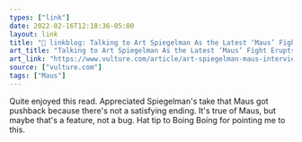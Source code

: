 ```yaml
---
types: ["link"]
date: 2022-02-16T12:18:36-05:00
layout: link
title: "🔗 linkblog: Talking to Art Spiegelman As the Latest ‘Maus’ Fight Erupts'"
art_title: "Talking to Art Spiegelman As the Latest ‘Maus’ Fight Erupts"
art_link: "https://www.vulture.com/article/art-spiegelman-maus-interview.html"
source: ["vulture.com"]
tags: ["Maus"]
---
```

Quite enjoyed this read. Appreciated Spiegelman's take that Maus got pushback because there's not a satisfying ending. It's true of Maus, but maybe that's a feature, not a bug. Hat tip to Boing Boing for pointing me to this.
